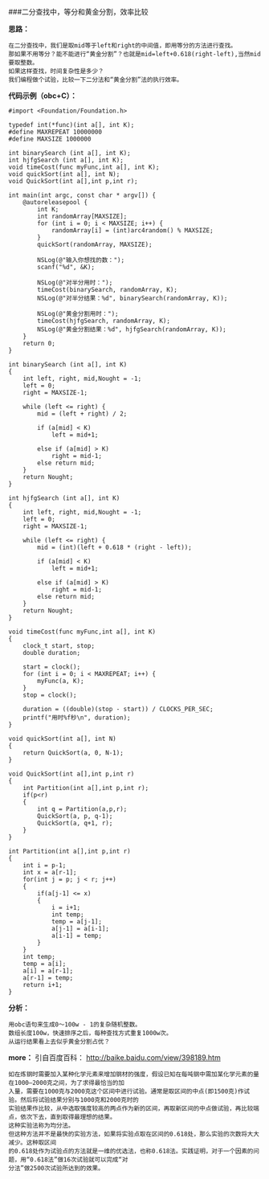 ###二分查找中，等分和黄金分割，效率比较

**思路：**

    在二分查找中，我们是取mid等于left和right的中间值，即用等分的方法进行查找。
    那如果不用等分？能不能进行“黄金分割”？也就是mid=left+0.618(right-left),当然mid要取整数。
    如果这样查找，时间复杂性是多少？
    我们编程做个试验，比较一下二分法和“黄金分割”法的执行效率。


**代码示例（obc+C）：**

    #import <Foundation/Foundation.h>
     
    typedef int(*func)(int a[], int K);
    #define MAXREPEAT 10000000
    #define MAXSIZE 1000000
     
    int binarySearch (int a[], int K);
    int hjfgSearch (int a[], int K);
    void timeCost(func myFunc,int a[], int K);
    void quickSort(int a[], int N);
    void QuickSort(int a[],int p,int r);
     
    int main(int argc, const char * argv[]) {
        @autoreleasepool {
            int K;
            int randomArray[MAXSIZE];
            for (int i = 0; i < MAXSIZE; i++) {
                randomArray[i] = (int)arc4random() % MAXSIZE;
            }
            quickSort(randomArray, MAXSIZE);
             
            NSLog(@"输入你想找的数：");
            scanf("%d", &K);
             
            NSLog(@"对半分用时：");
            timeCost(binarySearch, randomArray, K);
            NSLog(@"对半分结果：%d", binarySearch(randomArray, K));
             
            NSLog(@"黄金分割用时：");
            timeCost(hjfgSearch, randomArray, K);
            NSLog(@"黄金分割结果：%d", hjfgSearch(randomArray, K));
        }
        return 0;
    }
     
    int binarySearch (int a[], int K)
    {
        int left, right, mid,Nought = -1;
        left = 0;
        right = MAXSIZE-1;
         
        while (left <= right) {
            mid = (left + right) / 2;
             
            if (a[mid] < K)
                left = mid+1;
             
            else if (a[mid] > K)
                right = mid-1;
            else return mid;
        }
        return Nought;
    }
     
    int hjfgSearch (int a[], int K)
    {
        int left, right, mid,Nought = -1;
        left = 0;
        right = MAXSIZE-1;
         
        while (left <= right) {
            mid = (int)(left + 0.618 * (right - left));
             
            if (a[mid] < K)
                left = mid+1;
             
            else if (a[mid] > K)
                right = mid-1;
            else return mid;
        }
        return Nought;
    }
     
    void timeCost(func myFunc,int a[], int K)
    {
        clock_t start, stop;
        double duration;
         
        start = clock();
        for (int i = 0; i < MAXREPEAT; i++) {
            myFunc(a, K);
        }
        stop = clock();
         
        duration = ((double)(stop - start)) / CLOCKS_PER_SEC;
        printf("用时%f秒\n", duration);
    }
     
    void quickSort(int a[], int N)
    {
        return QuickSort(a, 0, N-1);
    }
     
    void QuickSort(int a[],int p,int r)
    {
        int Partition(int a[],int p,int r);
        if(p<r)
        {
            int q = Partition(a,p,r);
            QuickSort(a, p, q-1);
            QuickSort(a, q+1, r);
        }
    }
     
    int Partition(int a[],int p,int r)
    {
        int i = p-1;
        int x = a[r-1];
        for(int j = p; j < r; j++)
        {
            if(a[j-1] <= x)
            {
                i = i+1;
                int temp;
                temp = a[j-1];
                a[j-1] = a[i-1];
                a[i-1] = temp;
            }
        }
        int temp;
        temp = a[i];
        a[i] = a[r-1];
        a[r-1] = temp;
        return i+1;
    }
    
**分析：**

    用obc语句来生成0～100w - 1的复杂随机整数。
    数组长度100w，快速排序之后，每种查找方式重复1000w次。
    从运行结果看上去似乎黄金分割占优？
    
**more：**
    引自百度百科： http://baike.baidu.com/view/398189.htm
    
    如在炼钢时需要加入某种化学元素来增加钢材的强度，假设已知在每吨钢中需加某化学元素的量在1000—2000克之间，为了求得最恰当的加
    入量，需要在1000克与2000克这个区间中进行试验。通常是取区间的中点(即1500克)作试验。然后将试验结果分别与1000克和2000克时的
    实验结果作比较，从中选取强度较高的两点作为新的区间，再取新区间的中点做试验，再比较端点，依次下去，直到取得最理想的结果。
    这种实验法称为均分法。
    但这种方法并不是最快的实验方法，如果将实验点取在区间的0.618处，那么实验的次数将大大减少。这种取区间
    的0.618处作为试验点的方法就是一维的优选法，也称0.618法。实践证明，对于一个因素的问题，用“0.618法”做16次试验就可以完成“对
    分法”做2500次试验所达到的效果。
   
    

